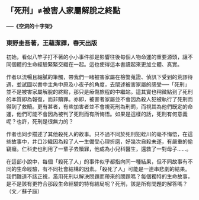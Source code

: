 ## 「死刑」≠被害人家屬解脫之終點

**──《空洞的十字架》**

### 東野圭吾著，王蘊潔譯，春天出版

初始，看似八竿子打不著的小小事件卻是影響往後每個人物命運的重要源頭，讓不同個體的生命經驗緊緊交織在一起。這也使得這本書讀起來更加立體、真實。

作者以流暢且細膩的筆觸，帶我們一睹被害家屬在檢警蒐證、偵訊下受到的荒謬待遇，並試圖以書中主角中原及小夜子的角度，去闡述被害家屬的感受──「死刑」並不是被害家屬解脫的終點，那只是療傷旅程的中繼站。這其實也稍微點到了死刑的本質即為報復，而非贖罪。亦即，被害者家屬並不會因為殺人犯被執行了死刑而得到了救贖。更有甚者，有些加害者並不會視死刑為刑罰，而視其為他們既定的命運，他們可能不會因為被判了死刑而有所悔悟。如果是這樣的話，死刑有何意義呢？也許，死刑是很無力的？

作者也同步描述了其他殺死人的故事。只不過不同於死刑犯蛭川的毫不悔悟，在這些故事中，井口沙織因為殺了人一生備受心理折磨，好幾次自殺未遂，有嚴重的偷竊癮。仁科史也則用了一輩子去贖罪，他成為小兒科醫生，還救了一對母子……。

在這部小說中，每個「殺死了人」的事件似乎都指向同一種結果，但不同故事有不同的生命經驗，有不同社會結構的因素。「殺死了人」可能是一連串悲劇的結果。我們難道不該正視，濫用死刑以解決問題而帶來的問題嗎？每個獨特的生命故事，是不是該有更符合那段生命經驗的特有結局呢？死刑，該是所有問題的解答嗎？（文／蘇子庭）
